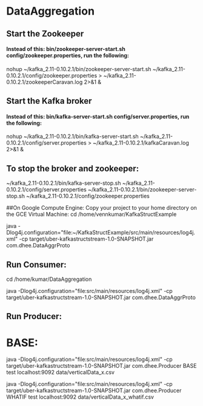 # DataAggregation


## Start the Zookeeper
#### Instead of this: bin/zookeeper-server-start.sh config/zookeeper.properties, run the following:
nohup ~/kafka_2.11-0.10.2.1/bin/zookeeper-server-start.sh ~/kafka_2.11-0.10.2.1/config/zookeeper.properties > ~/kafka_2.11-0.10.2.1/zookeeperCaravan.log 2>&1 &



## Start the Kafka broker
#### Instead of this:  bin/kafka-server-start.sh config/server.properties, run the following:
nohup ~/kafka_2.11-0.10.2.1/bin/kafka-server-start.sh ~/kafka_2.11-0.10.2.1/config/server.properties > ~/kafka_2.11-0.10.2.1/kafkaCaravan.log 2>&1 &



## To stop the broker and zookeeper:
~/kafka_2.11-0.10.2.1/bin/kafka-server-stop.sh ~/kafka_2.11-0.10.2.1/config/server.properties
~/kafka_2.11-0.10.2.1/bin/zookeeper-server-stop.sh ~/kafka_2.11-0.10.2.1/config/zookeeper.properties


##On Google Compute Engine: Copy your project to your home directory on the GCE Virtual Machine:
cd /home/vennkumar/KafkaStructExample

java -Dlog4j.configuration="file:~/KafkaStructExample/src/main/resources/log4j.xml" -cp target/uber-kafkastructstream-1.0-SNAPSHOT.jar com.dhee.DataAggrProto


## Run Consumer:
cd /home/kumar/DataAggregation

java -Dlog4j.configuration="file:src/main/resources/log4j.xml" -cp target/uber-kafkastructstream-1.0-SNAPSHOT.jar com.dhee.DataAggrProto


## Run Producer:
# BASE:
java -Dlog4j.configuration="file:src/main/resources/log4j.xml" -cp target/uber-kafkastructstream-1.0-SNAPSHOT.jar com.dhee.Producer BASE test localhost:9092  data/verticalData_x.csv

java -Dlog4j.configuration="file:src/main/resources/log4j.xml" -cp target/uber-kafkastructstream-1.0-SNAPSHOT.jar com.dhee.Producer WHATIF test localhost:9092  data/verticalData_x_whatif.csv







